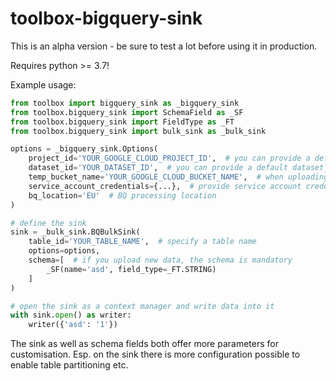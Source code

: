 # toolbox-bigquery-sink

This is an alpha version - be sure to test a lot before using it in production.

Requires python >= 3.7!

Example usage:


```python
from toolbox import bigquery_sink as _bigquery_sink
from toolbox.bigquery_sink import SchemaField as _SF
from toolbox.bigquery_sink import FieldType as _FT
from toolbox.bigquery_sink import bulk_sink as _bulk_sink

options = _bigquery_sink.Options(
    project_id='YOUR_GOOGLE_CLOUD_PROJECT_ID',  # you can provide a default project_id when uploading data
    dataset_id='YOUR_DATASET_ID',  # you can provide a default dataset_id when uploading data
    temp_bucket_name='YOUR_GOOGLE_CLOUD_BUCKET_NAME',  # when uploading bulk data need a temp storage bucket
    service_account_credentials={...},  # provide service account credentials
    bq_location='EU'  # BQ processing location
)

# define the sink
sink = _bulk_sink.BQBulkSink(
    table_id='YOUR_TABLE_NAME',  # specify a table name
    options=options,  
    schema=[  # if you upload new data, the schema is mandatory 
        _SF(name='asd', field_type=_FT.STRING)
    ]
)

# open the sink as a context manager and write data into it
with sink.open() as writer:
    writer({'asd': '1'})
```

The sink as well as schema fields both offer more parameters for customisation. Esp. on the sink there is more configuration possible to enable table partitioning etc.